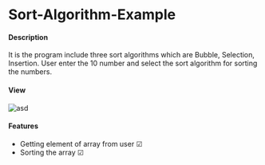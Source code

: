 # Sort-Algorithm-Example
#### Description

It is the program include three sort algorithms which are Bubble, Selection, Insertion. User enter the 10 number and select the sort
algorithm for sorting the numbers.

#### View
![asd](https://user-images.githubusercontent.com/61121747/78184580-63f02e00-7472-11ea-960b-2093eeb87040.PNG)


#### Features
* Getting element of array from user &#9745;
* Sorting the array &#9745;
